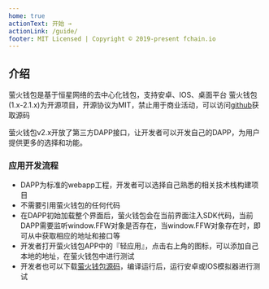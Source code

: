 ```yaml
---
home: true
actionText: 开始 →
actionLink: /guide/
footer: MIT Licensed | Copyright © 2019-present fchain.io
---
```


## 介绍

萤火钱包是基于恒星网络的去中心化钱包，支持安卓、IOS、桌面平台
萤火钱包(1.x-2.1.x)为开源项目，开源协议为MIT，禁止用于商业活动，可以访问[github](https://github.com/fchainio/firefly)获取源码

萤火钱包v2.x开放了第三方DAPP接口，让开发者可以开发自己的DAPP，为用户提供更多的选择和功能。



### 应用开发流程
* DAPP为标准的webapp工程，开发者可以选择自己熟悉的相关技术栈构建项目
* 不需要引用萤火钱包的任何代码
* 在DAPP初始加载整个界面后，萤火钱包会在当前界面注入SDK代码，当前DAPP需要监听window.FFW对象是否存在，当window.FFW对象存在时，即可从中获取相应的地址和接口等
* 开发者打开萤火钱包APP中的『轻应用』，点击右上角的图标，可以添加自己本地的地址，在萤火钱包中进行测试
* 开发者也可以下载[萤火钱包源码](https://github.com/fchainio/firefly)，编译运行后，运行安卓或IOS模拟器进行测试

<locales />